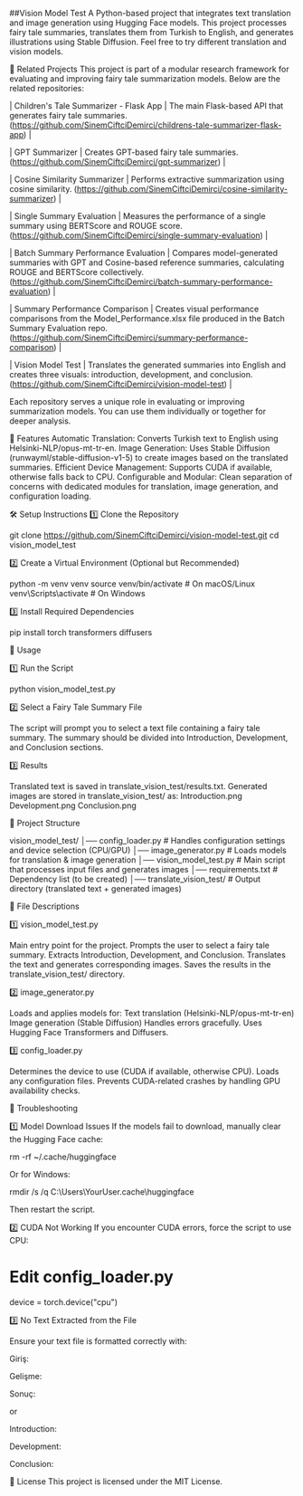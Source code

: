 ##Vision Model Test
A Python-based project that integrates text translation and image generation using Hugging Face models. This project processes fairy tale summaries, translates them from Turkish to English, and generates illustrations using Stable Diffusion. Feel free to try different translation and vision models.

🔗 Related Projects This project is part of a modular research framework for evaluating and improving fairy tale summarization models. Below are the related repositories:

| Children's Tale Summarizer - Flask App | The main Flask-based API that generates fairy tale summaries. (https://github.com/SinemCiftciDemirci/childrens-tale-summarizer-flask-app) |

| GPT Summarizer | Creates GPT-based fairy tale summaries. (https://github.com/SinemCiftciDemirci/gpt-summarizer) |

| Cosine Similarity Summarizer | Performs extractive summarization using cosine similarity. (https://github.com/SinemCiftciDemirci/cosine-similarity-summarizer) |

| Single Summary Evaluation | Measures the performance of a single summary using BERTScore and ROUGE score. (https://github.com/SinemCiftciDemirci/single-summary-evaluation) |

| Batch Summary Performance Evaluation | Compares model-generated summaries with GPT and Cosine-based reference summaries, calculating ROUGE and BERTScore collectively. (https://github.com/SinemCiftciDemirci/batch-summary-performance-evaluation) |

| Summary Performance Comparison | Creates visual performance comparisons from the Model_Performance.xlsx file produced in the Batch Summary Evaluation repo. (https://github.com/SinemCiftciDemirci/summary-performance-comparison) |

| Vision Model Test | Translates the generated summaries into English and creates three visuals: introduction, development, and conclusion. (https://github.com/SinemCiftciDemirci/vision-model-test) |

Each repository serves a unique role in evaluating or improving summarization models. You can use them individually or together for deeper analysis.

📌 Features
Automatic Translation: Converts Turkish text to English using Helsinki-NLP/opus-mt-tr-en.
Image Generation: Uses Stable Diffusion (runwayml/stable-diffusion-v1-5) to create images based on the translated summaries.
Efficient Device Management: Supports CUDA if available, otherwise falls back to CPU.
Configurable and Modular: Clean separation of concerns with dedicated modules for translation, image generation, and configuration loading.

🛠️ Setup Instructions
1️⃣ Clone the Repository

git clone https://github.com/SinemCiftciDemirci/vision-model-test.git
cd vision_model_test

2️⃣ Create a Virtual Environment (Optional but Recommended)

python -m venv venv
source venv/bin/activate  # On macOS/Linux
venv\Scripts\activate      # On Windows

3️⃣ Install Required Dependencies

pip install torch transformers diffusers

🚀 Usage

1️⃣ Run the Script

python vision_model_test.py

2️⃣ Select a Fairy Tale Summary File

The script will prompt you to select a text file containing a fairy tale summary.
The summary should be divided into Introduction, Development, and Conclusion sections.

3️⃣ Results

Translated text is saved in translate_vision_test/results.txt.
Generated images are stored in translate_vision_test/ as:
Introduction.png
Development.png
Conclusion.png


📂 Project Structure

vision_model_test/
│── config_loader.py       # Handles configuration settings and device selection (CPU/GPU)
│── image_generator.py     # Loads models for translation & image generation
│── vision_model_test.py   # Main script that processes input files and generates images
│── requirements.txt       # Dependency list (to be created)
│── translate_vision_test/ # Output directory (translated text + generated images)


📜 File Descriptions

1️⃣ vision_model_test.py

Main entry point for the project.
Prompts the user to select a fairy tale summary.
Extracts Introduction, Development, and Conclusion.
Translates the text and generates corresponding images.
Saves the results in the translate_vision_test/ directory.

2️⃣ image_generator.py

Loads and applies models for:
Text translation (Helsinki-NLP/opus-mt-tr-en)
Image generation (Stable Diffusion)
Handles errors gracefully.
Uses Hugging Face Transformers and Diffusers.

3️⃣ config_loader.py

Determines the device to use (CUDA if available, otherwise CPU).
Loads any configuration files.
Prevents CUDA-related crashes by handling GPU availability checks.

🔧 Troubleshooting

1️⃣ Model Download Issues
If the models fail to download, manually clear the Hugging Face cache:

rm -rf ~/.cache/huggingface

Or for Windows:

rmdir /s /q C:\Users\YourUser\.cache\huggingface

Then restart the script.

2️⃣ CUDA Not Working
If you encounter CUDA errors, force the script to use CPU:

# Edit config_loader.py
device = torch.device("cpu")

3️⃣ No Text Extracted from the File

Ensure your text file is formatted correctly with:


Giriş:
<text>

Gelişme:
<text>

Sonuç:
<text>


or

Introduction:
<text>

Development:
<text>

Conclusion:
<text>


📜 License
This project is licensed under the MIT License.
